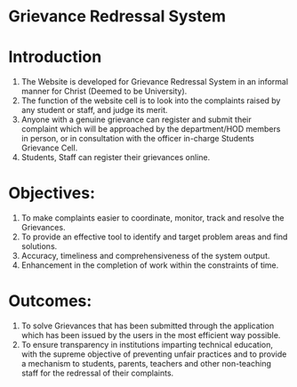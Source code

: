 # Grievance Redressal System

# Introduction
1. The Website is developed for Grievance Redressal System in an informal manner for Christ (Deemed to be University).
2. The function of the website cell is to look into the complaints raised by any student or staff, and judge its merit. 
3. Anyone with a genuine grievance can register and submit their complaint which will be approached by the department/HOD members in person, or in consultation with the officer in-charge Students Grievance Cell. 
4. Students, Staff can register their grievances online.

# Objectives:
1.	To make complaints easier to coordinate, monitor, track and resolve the Grievances. 
2.	To provide an effective tool to identify and target problem areas and find solutions.
3.	Accuracy, timeliness and comprehensiveness of the system output. 
4.	Enhancement in the completion of work within the constraints of time. 

# Outcomes:
1.	To solve Grievances that has been submitted through the application which has been issued by the users in the most efficient way possible.
2.	To ensure transparency in institutions imparting technical education, with the supreme objective of preventing unfair practices and to provide a mechanism to students, parents, teachers and other non-teaching staff for the redressal of their complaints.
